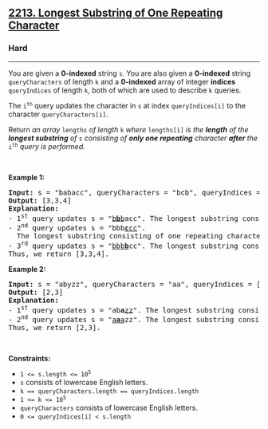 <h2><a href="https://leetcode.com/problems/longest-substring-of-one-repeating-character/">2213. Longest Substring of One Repeating Character</a></h2><h3>Hard</h3><hr><div><p>You are given a <strong>0-indexed</strong> string <code>s</code>. You are also given a <strong>0-indexed</strong> string <code>queryCharacters</code> of length <code>k</code> and a <strong>0-indexed</strong> array of integer <strong>indices</strong> <code>queryIndices</code> of length <code>k</code>, both of which are used to describe <code>k</code> queries.</p>

<p>The <code>i<sup>th</sup></code> query updates the character in <code>s</code> at index <code>queryIndices[i]</code> to the character <code>queryCharacters[i]</code>.</p>

<p>Return <em>an array</em> <code>lengths</code> <em>of length </em><code>k</code><em> where</em> <code>lengths[i]</code> <em>is the <strong>length</strong> of the <strong>longest substring</strong> of </em><code>s</code><em> consisting of <strong>only one repeating</strong> character <strong>after</strong> the</em> <code>i<sup>th</sup></code> <em>query</em><em> is performed.</em></p>

<p>&nbsp;</p>
<p><strong>Example 1:</strong></p>

<pre><strong>Input:</strong> s = "babacc", queryCharacters = "bcb", queryIndices = [1,3,3]
<strong>Output:</strong> [3,3,4]
<strong>Explanation:</strong> 
- 1<sup>st</sup> query updates s = "<u>b<strong>b</strong>b</u>acc". The longest substring consisting of one repeating character is "bbb" with length 3.
- 2<sup>nd</sup> query updates s = "bbb<u><strong>c</strong>cc</u>". 
  The longest substring consisting of one repeating character can be "bbb" or "ccc" with length 3.
- 3<sup>rd</sup> query updates s = "<u>bbb<strong>b</strong></u>cc". The longest substring consisting of one repeating character is "bbbb" with length 4.
Thus, we return [3,3,4].
</pre>

<p><strong>Example 2:</strong></p>

<pre><strong>Input:</strong> s = "abyzz", queryCharacters = "aa", queryIndices = [2,1]
<strong>Output:</strong> [2,3]
<strong>Explanation:</strong>
- 1<sup>st</sup> query updates s = "ab<strong>a</strong><u>zz</u>". The longest substring consisting of one repeating character is "zz" with length 2.
- 2<sup>nd</sup> query updates s = "<u>a<strong>a</strong>a</u>zz". The longest substring consisting of one repeating character is "aaa" with length 3.
Thus, we return [2,3].
</pre>

<p>&nbsp;</p>
<p><strong>Constraints:</strong></p>

<ul>
	<li><code>1 &lt;= s.length &lt;= 10<sup>5</sup></code></li>
	<li><code>s</code> consists of lowercase English letters.</li>
	<li><code>k == queryCharacters.length == queryIndices.length</code></li>
	<li><code>1 &lt;= k &lt;= 10<sup>5</sup></code></li>
	<li><code>queryCharacters</code> consists of lowercase English letters.</li>
	<li><code>0 &lt;= queryIndices[i] &lt; s.length</code></li>
</ul>
</div>